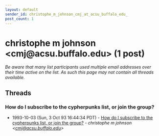 ```yaml
---
layout: default
sender_id: christophe_m_johnson_cmj_at_acsu_buffalo_edu_
post_count: 1
---
```


# christophe m johnson <cmj<span>@</span>acsu.buffalo.edu> (1 post)

_Be aware that many list participants used multiple email addresses over their time active on the list. As such this page may not contain all threads available._

## Threads

### How do I subscribe to the cypherpunks list, or join the group?
+ 1993-10-03 (Sun, 3 Oct 93 16:44:34 PDT) - [How do I subscribe to the cypherpunks list, or join the group?](/archive/1993/10/7d8db94be86ce08611643481d154476dce53494f545c1162a4d19a40511aba58) - _christophe m johnson \<cmj@acsu.buffalo.edu\>_

